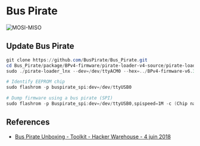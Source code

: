 # Bus Pirate

![MOSI-MISO](https://iotmyway.files.wordpress.com/2018/05/mode-guide.png)


## Update Bus Pirate

```powershell
git clone https://github.com/BusPirate/Bus_Pirate.git
cd Bus_Pirate/package/BPv4-firmware/pirate-loader-v4-source/pirate-loader_lnx
sudo ./pirate-loader_lnx --dev=/dev/ttyACM0 --hex=../BPv4-firmware-v6.3-r2151.hex
```

```powershell
# Identify EEPROM chip
sudo flashrom -p buspirate_spi:dev=/dev/ttyUSB0

# Dump firmware using a bus pirate (SPI)
sudo flashrom -p Buspirate_spi:dev=/dev/ttyUSB0,spispeed=1M -c (Chip name)  -r (Name.bin)
```


## References

* [Bus Pirate Unboxing - Toolkit - Hacker Warehouse - 4 juin 2018](https://youtu.be/lP8vMvBu3Bg)